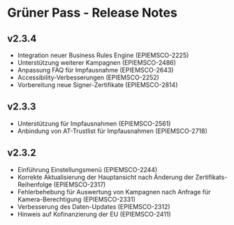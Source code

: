 # Grüner Pass - Release Notes

## v2.3.4

- Integration neuer Business Rules Engine (EPIEMSCO-2225)
- Unterstützung weiterer Kampagnen (EPIEMSCO-2486)
- Anpassung FAQ für Impfausnahme (EPIEMSCO-2643)
- Accessibility-Verbesserungen (EPIEMSCO-2252)
- Vorbereitung neue Signer-Zertifikate (EPIEMSCO-2814)

## v2.3.3

- Unterstützung für Impfausnahmen (EPIEMSCO-2561)
- Anbindung von AT-Trustlist für Impfausnahmen (EPIEMSCO-2718)

## v2.3.2

- Einführung Einstellungsmenü (EPIEMSCO-2244)
- Korrekte Aktualisierung der Hauptansicht nach Änderung der Zertifikats-Reihenfolge (EPIEMSCO-2317)
- Fehlerbehebung für Auswertung von Kampagnen nach Anfrage für Kamera-Berechtigung (EPIEMSCO-2331)
- Verbesserung des Daten-Updates (EPIEMSCO-2312)
- Hinweis auf Kofinanzierung der EU (EPIEMSCO-2411)

